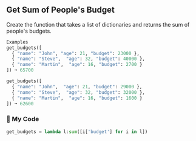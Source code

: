 ## Get Sum of People's Budget

Create the function that takes a list of dictionaries and returns the sum of people's budgets.
```python
Examples
get_budgets([
  { "name": "John", "age": 21, "budget": 23000 },
  { "name": "Steve",  "age": 32, "budget": 40000 },
  { "name": "Martin",  "age": 16, "budget": 2700 }
]) ➞ 65700

get_budgets([
  { "name": "John",  "age": 21, "budget": 29000 },
  { "name": "Steve",  "age": 32, "budget": 32000 },
  { "name": "Martin",  "age": 16, "budget": 1600 }
]) ➞ 62600
```
### :snake: My Code
```python
get_budgets = lambda l:sum([i['budget'] for i in l])
```
